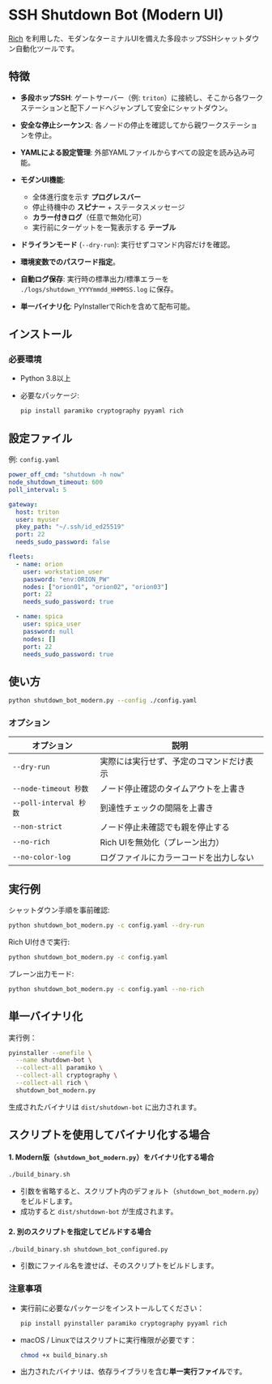 
# SSH Shutdown Bot (Modern UI)

[Rich](https://github.com/Textualize/rich) を利用した、モダンなターミナルUIを備えた多段ホップSSHシャットダウン自動化ツールです。

## 特徴

* **多段ホップSSH**: ゲートサーバー（例: `triton`）に接続し、そこから各ワークステーションと配下ノードへジャンプして安全にシャットダウン。
* **安全な停止シーケンス**: 各ノードの停止を確認してから親ワークステーションを停止。
* **YAMLによる設定管理**: 外部YAMLファイルからすべての設定を読み込み可能。
* **モダンUI機能**:

  * 全体進行度を示す **プログレスバー**
  * 停止待機中の **スピナー** + ステータスメッセージ
  * **カラー付きログ**（任意で無効化可）
  * 実行前にターゲットを一覧表示する **テーブル**
* **ドライランモード** (`--dry-run`): 実行せずコマンド内容だけを確認。
* **環境変数でのパスワード指定**。
* **自動ログ保存**: 実行時の標準出力/標準エラーを `./logs/shutdown_YYYYmmdd_HHMMSS.log` に保存。
* **単一バイナリ化**: PyInstallerでRichを含めて配布可能。

## インストール

### 必要環境

* Python 3.8以上
* 必要なパッケージ:

  ```bash
  pip install paramiko cryptography pyyaml rich
  ```


## 設定ファイル

例: `config.yaml`

```yaml
power_off_cmd: "shutdown -h now"
node_shutdown_timeout: 600
poll_interval: 5

gateway:
  host: triton
  user: myuser
  pkey_path: "~/.ssh/id_ed25519"
  port: 22
  needs_sudo_password: false

fleets:
  - name: orion
    user: workstation_user
    password: "env:ORION_PW"
    nodes: ["orion01", "orion02", "orion03"]
    port: 22
    needs_sudo_password: true

  - name: spica
    user: spica_user
    password: null
    nodes: []
    port: 22
    needs_sudo_password: true
```


## 使い方

```bash
python shutdown_bot_modern.py --config ./config.yaml
```

### オプション

| オプション                | 説明                   |
| -------------------- | -------------------- |
| `--dry-run`          | 実際には実行せず、予定のコマンドだけ表示 |
| `--node-timeout 秒数`  | ノード停止確認のタイムアウトを上書き   |
| `--poll-interval 秒数` | 到達性チェックの間隔を上書き       |
| `--non-strict`       | ノード停止未確認でも親を停止する     |
| `--no-rich`          | Rich UIを無効化（プレーン出力）  |
| `--no-color-log`     | ログファイルにカラーコードを出力しない  |


## 実行例

シャットダウン手順を事前確認:

```bash
python shutdown_bot_modern.py -c config.yaml --dry-run
```

Rich UI付きで実行:

```bash
python shutdown_bot_modern.py -c config.yaml
```

プレーン出力モード:

```bash
python shutdown_bot_modern.py -c config.yaml --no-rich
```


## 単一バイナリ化

実行例：

```bash
pyinstaller --onefile \
  --name shutdown-bot \
  --collect-all paramiko \
  --collect-all cryptography \
  --collect-all rich \
  shutdown_bot_modern.py
```

生成されたバイナリは `dist/shutdown-bot` に出力されます。


## スクリプトを使用してバイナリ化する場合

#### 1. Modern版（`shutdown_bot_modern.py`）をバイナリ化する場合

```bash
./build_binary.sh
```

* 引数を省略すると、スクリプト内のデフォルト（`shutdown_bot_modern.py`）をビルドします。
* 成功すると `dist/shutdown-bot` が生成されます。

#### 2. 別のスクリプトを指定してビルドする場合

```bash
./build_binary.sh shutdown_bot_configured.py
```

* 引数にファイル名を渡せば、そのスクリプトをビルドします。

### 注意事項

* 実行前に必要なパッケージをインストールしてください：

  ```bash
  pip install pyinstaller paramiko cryptography pyyaml rich
  ```
* macOS / Linuxではスクリプトに実行権限が必要です：

  ```bash
  chmod +x build_binary.sh
  ```
* 出力されたバイナリは、依存ライブラリを含む**単一実行ファイル**です。